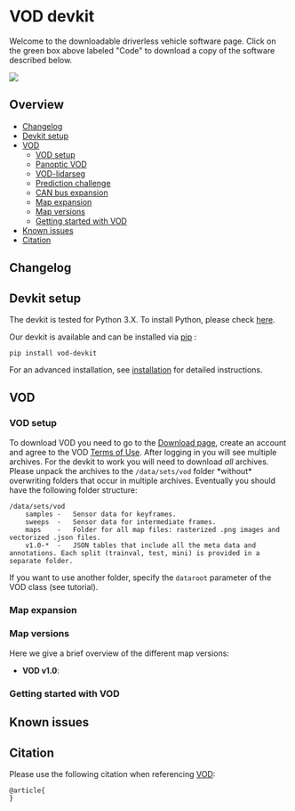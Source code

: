 # VOD devkit
Welcome to the downloadable driverless vehicle software page. Click on the green box above labeled "Code" to download a copy of the software described below.


![](https://www.vod.org/public/images/road.jpg)

## Overview
- [Changelog](#changelog)
- [Devkit setup](#devkit-setup)
- [VOD](#vod)
  - [VOD setup](#vod-setup)
  - [Panoptic VOD](#panoptic-vod)
  - [VOD-lidarseg](#vod-lidarseg)
  - [Prediction challenge](#prediction-challenge)
  - [CAN bus expansion](#can-bus-expansion)
  - [Map expansion](#map-expansion)
  - [Map versions](#map-versions)
  - [Getting started with VOD](#getting-started-with-vod)
- [Known issues](#known-issues)
- [Citation](#citation)

## Changelog


## Devkit setup
The devkit is tested for Python 3.X.
To install Python, please check [here](https://github.com/nutonomy/vod-devkit/blob/master/docs/installation.md#install-python).

Our devkit is available and can be installed via [pip](https://pip.pypa.io/en/stable/installing/) :
```
pip install vod-devkit
```
For an advanced installation, see [installation](https://github.com/nutonomy/vod-devkit/blob/master/docs/installation.md) for detailed instructions.


## VOD

### VOD setup
To download VOD you need to go to the [Download page](), 
create an account and agree to the VOD [Terms of Use]().
After logging in you will see multiple archives. 
For the devkit to work you will need to download *all* archives.
Please unpack the archives to the `/data/sets/vod` folder \*without\* overwriting folders that occur in multiple archives.
Eventually you should have the following folder structure:
```
/data/sets/vod
    samples	-	Sensor data for keyframes.
    sweeps	-	Sensor data for intermediate frames.
    maps	-	Folder for all map files: rasterized .png images and vectorized .json files.
    v1.0-*	-	JSON tables that include all the meta data and annotations. Each split (trainval, test, mini) is provided in a separate folder.
```
If you want to use another folder, specify the `dataroot` parameter of the VOD class (see tutorial).


### Map expansion


### Map versions
Here we give a brief overview of the different map versions:
- **VOD v1.0**: 

### Getting started with VOD


## Known issues

## Citation
Please use the following citation when referencing [VOD]():
```
@article{
}
```

